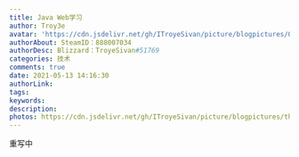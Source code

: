 ```yaml
---
title: Java Web学习
author: Troy3e
avatar: 'https://cdn.jsdelivr.net/gh/ITroyeSivan/picture/blogpictures/QQ%E5%9B%BE%E7%89%8720210427144151.jpg'
authorAbout: SteamID：888007034
authorDesc: Blizzard：TroyeSivan#51769
categories: 技术
comments: true
date: 2021-05-13 14:16:30
authorLink:
tags:
keywords:
description:
photos: https://cdn.jsdelivr.net/gh/ITroyeSivan/picture/blogpictures/thumb-1920-1142868.png
---
```

重写中